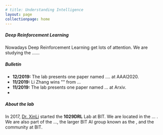 ```yaml
---
# title: Understanding Intelligence
layout: page
collectionpage: home
---
```


##### Deep Reinforcement Learning

Nowadays Deep Reinforcement Learning get lots of attention. We are studying the ......



##### Bulletin
- **12/2019:** The lab presents one paper named .... at AAAI2020.
- **11/2019:** Li Zhang wins "" from ...
- **11/2019:** The lab presents one paper named ... at Arxiv.
- 

##### About the lab
In 2017, [Dr. XinLi]() started the **1029DRL** Lab at BIT. We are located in the ... . We are also part of the ..., the larger BIT AI group known as the , and the    community at BIT.
